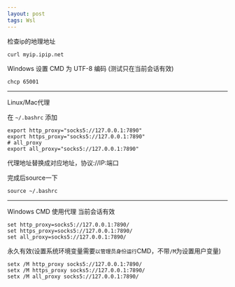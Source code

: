 ```yaml
---
layout: post
tags: Wsl
---
```


检查ip的地理地址
```
curl myip.ipip.net
```

Windows 设置 CMD 为 UTF-8 编码 (测试只在当前会话有效)
```
chcp 65001
```

---

Linux/Mac代理

在 `~/.bashrc` 添加
```
export http_proxy="socks5://127.0.0.1:7890"
export https_proxy="socks5://127.0.0.1:7890"
# all_proxy
export all_proxy="socks5://127.0.0.1:7890"
```
代理地址替换成对应地址，协议://IP:端口

完成后source一下
```
source ~/.bashrc
```

---

Windows CMD 使用代理
当前会话有效
```
set http_proxy=socks5://127.0.0.1:7890/
set https_proxy=socks5://127.0.0.1:7890/
set all_proxy=socks5://127.0.0.1:7890/
```
永久有效(设置系统环境变量需要`以管理员身份运行`CMD，不带`/M`为设置用户变量)
```
setx /M http_proxy socks5://127.0.0.1:7890/
setx /M https_proxy socks5://127.0.0.1:7890/
setx /M all_proxy socks5://127.0.0.1:7890/
```
